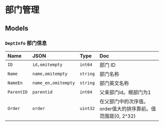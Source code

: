 # 部门管理

## Models

### `DeptInfo` 部门信息

Name| JSON       |Type|Doc
:---|:-----------|:---|:--
`ID`|`id,omitempty`|`int64`|部门 ID
`Name`|`name,omitempty`|`string`|部门名称
`NameEn`|`name_en,omitempty`|`string`|部门英文名称
`ParentID`|`parentid`|`int64`|父亲部门id。根部门为1
`Order`|`order`|`uint32`|在父部门中的次序值。order值大的排序靠前。值范围是[0, 2^32)
